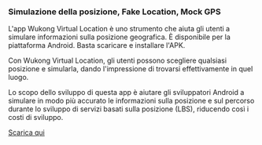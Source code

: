 <h3>Simulazione della posizione, Fake Location, Mock GPS</h3>

L'app Wukong Virtual Location è uno strumento che aiuta gli utenti a simulare informazioni sulla posizione geografica. È disponibile per la piattaforma Android. Basta scaricare e installare l'APK.

Con Wukong Virtual Location, gli utenti possono scegliere qualsiasi posizione e simularla, dando l'impressione di trovarsi effettivamente in quel luogo.

Lo scopo dello sviluppo di questa app è aiutare gli sviluppatori Android a simulare in modo più accurato le informazioni sulla posizione e sul percorso durante lo sviluppo di servizi basati sulla posizione (LBS), riducendo così i costi di sviluppo.

<a href="https://www.123pan.com/s/k6bMjv-adiI.html" target="_blank">Scarica qui</a>
